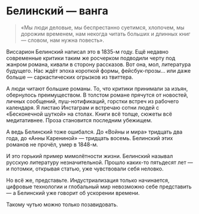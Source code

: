 
# Белинский — ванга

> «Мы люди деловые, мы беспрестанно суетимся, хлопочем, мы дорожим временем, нам некогда читать больших и длинных книг — словом, нам нужна повесть».

Виссарион Белинский написал это в 1835-м году. Ещё недавно современные критики таким же росчерком подводили черту под жанром романа, кивали в сторону рассказов. Вот она, мол, литература будущего. Нас ждёт эпоха короткой формы, фейсбук-прозы… или даже больше — саркастических огрызков из твиттера.

А люди читают большие романы. То, что критики принимали за изъян, обернулось преимуществом. В толстом романе прячутся от новостей, личных сообщений, пуш-нотификаций, горстки встреч из рабочего календаря. Я листаю Инстаграм и встречаю сотни людей с «Бесконечной шуткой» на столах. Книги всё толще, сюжеты всё медитативнее. Проза становится последним убежищем.

А ведь Белинский тоже ошибался. До «Войны и мира» тридцать два года, до «Анны Карениной» — тридцать восемь. Белинский этих романов не прочёл, умер в 1848-м. 

И это горький пример мимолётности жизни. Белинский называл русскую литературу незначительной. Прошло каких-то пятьдесят лет — и потомки, открывая статью, уже чувствовали себя неловко.

Но всё же, представьте. Индустриализация только начинается, цифровые технологии и глобальный мир невозможно себе представить — а Белинский уже говорит об ускорении времени.

Такому чутью можно только позавидовать.